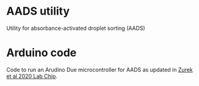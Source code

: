 # AADS utility
Utility for absorbance-activated droplet sorting (AADS)


# Arduino code

Code to run an Arudino Due microcontroller for AADS as updated in [Zurek et al 2020 Lab Chip](https://doi.org/10.1039/D0LC00830C).
